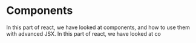 # Components

In this part of react, we have looked at components, and how to use them with advanced JSX.
In this part of react, we have looked at co